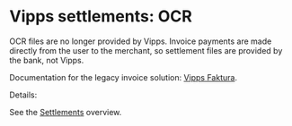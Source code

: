 # Vipps settlements: OCR

OCR files are no longer provided by Vipps.
Invoice payments are made directly from the user to the merchant, so settlement files
are provided by the bank, not Vipps.

Documentation for the legacy invoice solution: [Vipps Faktura](./vipps-invoice-api-vipps-faktura.pdf).

Details: 

See the [Settlements](..) overview.
